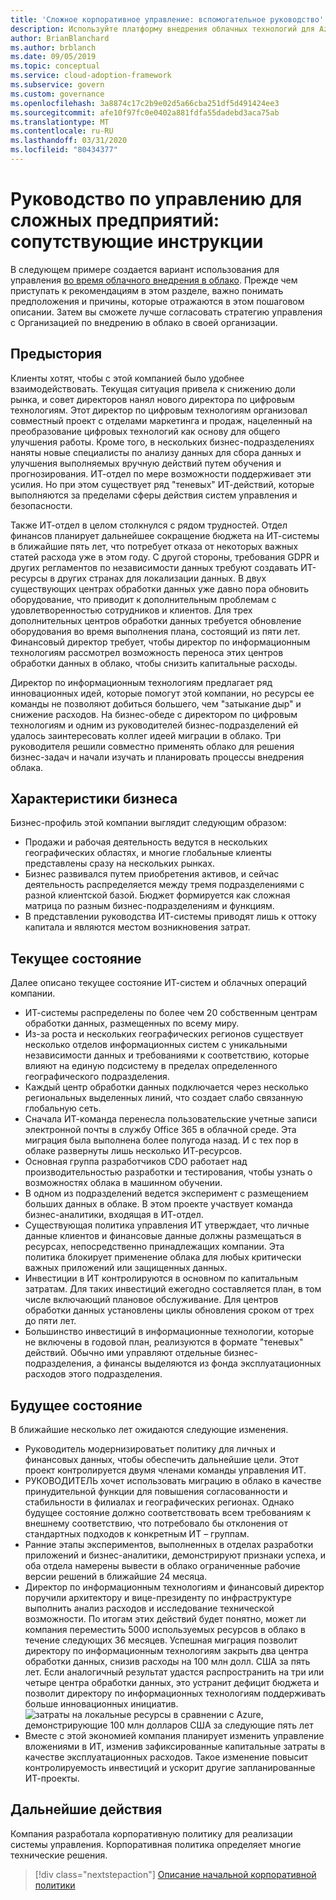 ```yaml
---
title: 'Сложное корпоративное управление: вспомогательное руководство'
description: Используйте платформу внедрения облачных технологий для Azure, чтобы установить вариант использования в ходе межоблачного внедрения в облаке предприятия.
author: BrianBlanchard
ms.author: brblanch
ms.date: 09/05/2019
ms.topic: conceptual
ms.service: cloud-adoption-framework
ms.subservice: govern
ms.custom: governance
ms.openlocfilehash: 3a8874c17c2b9e02d5a66cba251df5d491424ee3
ms.sourcegitcommit: afe10f97fc0e0402a881fdfa55dadebd3aca75ab
ms.translationtype: MT
ms.contentlocale: ru-RU
ms.lasthandoff: 03/31/2020
ms.locfileid: "80434377"
---
```

<!-- cSpell:ignore CDO's CIO's -->

# <a name="governance-guide-for-complex-enterprises-the-supporting-narrative"></a>Руководство по управлению для сложных предприятий: сопутствующие инструкции

В следующем примере создается вариант использования для управления [во время облачного внедрения в облако](./index.md). Прежде чем приступать к рекомендациям в этом разделе, важно понимать предположения и причины, которые отражаются в этом пошаговом описании. Затем вы сможете лучше согласовать стратегию управления с Организацией по внедрению в облако в своей организации.

## <a name="back-story"></a>Предыстория

Клиенты хотят, чтобы с этой компанией было удобнее взаимодействовать. Текущая ситуация привела к снижению доли рынка, и совет директоров нанял нового директора по цифровым технологиям. Этот директор по цифровым технологиям организовал совместный проект с отделами маркетинга и продаж, нацеленный на преобразование цифровых технологий как основу для общего улучшения работы. Кроме того, в нескольких бизнес-подразделениях наняты новые специалисты по анализу данных для сбора данных и улучшения выполняемых вручную действий путем обучения и прогнозирования. ИТ-отдел по мере возможности поддерживает эти усилия. Но при этом существует ряд "теневых" ИТ-действий, которые выполняются за пределами сферы действия систем управления и безопасности.

Также ИТ-отдел в целом столкнулся с рядом трудностей. Отдел финансов планирует дальнейшее сокращение бюджета на ИТ-системы в ближайшие пять лет, что потребует отказа от некоторых важных статей расхода уже в этом году. С другой стороны, требования GDPR и других регламентов по независимости данных требуют создавать ИТ-ресурсы в других странах для локализации данных. В двух существующих центрах обработки данных уже давно пора обновить оборудование, что приводит к дополнительным проблемам с удовлетворенностью сотрудников и клиентов. Для трех дополнительных центров обработки данных требуется обновление оборудования во время выполнения плана, состоящий из пяти лет. Финансовый директор требует, чтобы директор по информационным технологиям рассмотрел возможность переноса этих центров обработки данных в облако, чтобы снизить капитальные расходы.

Директор по информационным технологиям предлагает ряд инновационных идей, которые помогут этой компании, но ресурсы ее команды не позволяют добиться большего, чем "затыкание дыр" и снижение расходов. На бизнес-обеде с директором по цифровым технологиям и одним из руководителей бизнес-подразделений ей удалось заинтересовать коллег идеей миграции в облако. Три руководителя решили совместно применять облако для решения бизнес-задач и начали изучать и планировать процессы внедрения облака.

## <a name="business-characteristics"></a>Характеристики бизнеса

Бизнес-профиль этой компании выглядит следующим образом:

- Продажи и рабочая деятельность ведутся в нескольких географических областях, и многие глобальные клиенты представлены сразу на нескольких рынках.
- Бизнес развивался путем приобретения активов, и сейчас деятельность распределяется между тремя подразделениями с разной клиентской базой. Бюджет формируется как сложная матрица по разным бизнес-подразделениям и функциям.
- В представлении руководства ИТ-системы приводят лишь к оттоку капитала и являются местом возникновения затрат.

## <a name="current-state"></a>Текущее состояние

Далее описано текущее состояние ИТ-систем и облачных операций компании.

- ИТ-системы распределены по более чем 20 собственным центрам обработки данных, размещенных по всему миру.
- Из-за роста и нескольких географических регионов существует несколько отделов информационных систем с уникальными независимости данных и требованиями к соответствию, которые влияют на единую подсистему в пределах определенного географического подразделения.
- Каждый центр обработки данных подключается через несколько региональных выделенных линий, что создает слабо связанную глобальную сеть.
- Сначала ИТ-команда перенесла пользовательские учетные записи электронной почты в службу Office 365 в облачной среде. Эта миграция была выполнена более полугода назад. И с тех пор в облаке развернуты лишь несколько ИТ-ресурсов.
- Основная группа разработчиков CDO работает над производительностью разработки и тестирования, чтобы узнать о возможностях облака в машинном обучении.
- В одном из подразделений ведется эксперимент с размещением больших данных в облаке. В этом проекте участвует команда бизнес-аналитики, входящая в ИТ-отдел.
- Существующая политика управления ИТ утверждает, что личные данные клиентов и финансовые данные должны размещаться в ресурсах, непосредственно принадлежащих компании. Эта политика блокирует применение облака для любых критически важных приложений или защищенных данных.
- Инвестиции в ИТ контролируются в основном по капитальным затратам. Для таких инвестиций ежегодно составляется план, в том числе включающий плановое обслуживание. Для центров обработки данных установлены циклы обновления сроком от трех до пяти лет.
- Большинство инвестиций в информационные технологии, которые не включены в годовой план, реализуются в формате "теневых" действий. Обычно ими управляют отдельные бизнес-подразделения, а финансы выделяются из фонда эксплуатационных расходов этого подразделения.

## <a name="future-state"></a>Будущее состояние

В ближайшие несколько лет ожидаются следующие изменения.

- Руководитель модернизироватьет политику для личных и финансовых данных, чтобы обеспечить дальнейшие цели. Этот проект контролируется двумя членами команды управления ИТ.
- РУКОВОДИТЕЛЬ хочет использовать миграцию в облако в качестве принудительной функции для повышения согласованности и стабильности в филиалах и географических регионах. Однако будущее состояние должно соответствовать всем требованиям к внешнему соответствию, что потребовало бы отклонения от стандартных подходов к конкретным ИТ – группам.
- Ранние этапы экспериментов, выполненных в отделах разработки приложений и бизнес-аналитики, демонстрируют признаки успеха, и оба отдела намерены вывести в облако ограниченные рабочие версии решений в ближайшие 24 месяца.
- Директор по информационным технологиям и финансовый директор поручили архитектору и вице-президенту по инфраструктуре выполнить анализ расходов и исследование технической возможности. По итогам этих действий будет понятно, может ли компания переместить 5000 используемых ресурсов в облако в течение следующих 36 месяцев. Успешная миграция позволит директору по информационным технологиям закрыть два центра обработки данных, снизив расходы на 100 млн долл. США за пять лет. Если аналогичный результат удастся распространить на три или четыре центра обработки данных, это устранит дефицит бюджета и позволит директору по информационных технологиям поддерживать больше инновационных инициатив.
    ![затраты на локальные ресурсы в сравнении с Azure, демонстрирующие 100 млн долларов США за следующие пять лет](../../../_images/govern/calculator-enterprise.png)
- Вместе с этой экономией компания планирует изменить управление вложениями в ИТ, изменив зафиксированные капитальные затраты в качестве эксплуатационных расходов. Такое изменение повысит контролируемость инвестиций и ускорит другие запланированные ИТ-проекты.

## <a name="next-steps"></a>Дальнейшие действия

Компания разработала корпоративную политику для реализации системы управления. Корпоративная политика определяет многие технические решения.

> [!div class="nextstepaction"]
> [Описание начальной корпоративной политики](./initial-corporate-policy.md)
